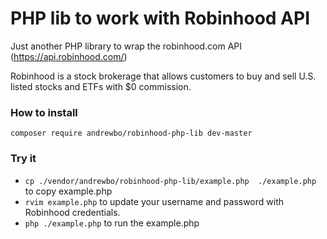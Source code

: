 # PHP lib to work with Robinhood API

Just another PHP library to wrap the robinhood.com API (https://api.robinhood.com/)

Robinhood is a stock brokerage that allows customers to buy and sell U.S. listed stocks and ETFs with $0 commission.

### How to install
`composer require andrewbo/robinhood-php-lib dev-master`

### Try it
* `cp ./vendor/andrewbo/robinhood-php-lib/example.php  ./example.php` to copy example.php
* `rvim example.php` to update your username and password with Robinhood credentials.
* `php ./example.php` to run the example.php
